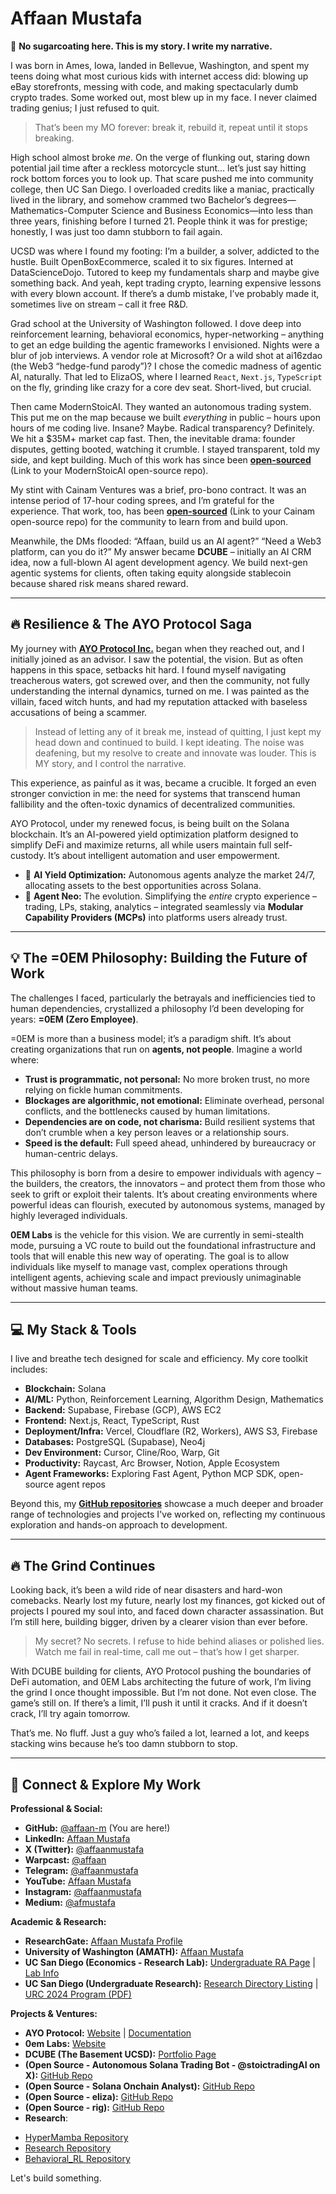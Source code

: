 # Affaan Mustafa

👋 **No sugarcoating here. This is my story. I write my narrative.**

I was born in Ames, Iowa, landed in Bellevue, Washington, and spent my teens doing what most curious kids with internet access did: blowing up eBay storefronts, messing with code, and making spectacularly dumb crypto trades. Some worked out, most blew up in my face. I never claimed trading genius; I just refused to quit.

> That’s been my MO forever: break it, rebuild it, repeat until it stops breaking.

High school almost broke *me*. On the verge of flunking out, staring down potential jail time after a reckless motorcycle stunt… let’s just say hitting rock bottom forces you to look up. That scare pushed me into community college, then UC San Diego. I overloaded credits like a maniac, practically lived in the library, and somehow crammed two Bachelor’s degrees—Mathematics-Computer Science and Business Economics—into less than three years, finishing before I turned 21. People think it was for prestige; honestly, I was just too damn stubborn to fail again.

UCSD was where I found my footing: I’m a builder, a solver, addicted to the hustle. Built OpenBoxEcommerce, scaled it to six figures. Interned at DataScienceDojo. Tutored to keep my fundamentals sharp and maybe give something back. And yeah, kept trading crypto, learning expensive lessons with every blown account. If there’s a dumb mistake, I’ve probably made it, sometimes live on stream – call it free R&D.

Grad school at the University of Washington followed. I dove deep into reinforcement learning, behavioral economics, hyper-networking – anything to get an edge building the agentic frameworks I envisioned. Nights were a blur of job interviews. A vendor role at Microsoft? Or a wild shot at ai16zdao (the Web3 “hedge-fund parody”)? I chose the comedic madness of agentic AI, naturally. That led to ElizaOS, where I learned `React`, `Next.js`, `TypeScript` on the fly, grinding like crazy for a core dev seat. Short-lived, but crucial.

Then came ModernStoicAI. They wanted an autonomous trading system. This put me on the map because we built *everything* in public – hours upon hours of me coding live. Insane? Maybe. Radical transparency? Definitely. We hit a $35M+ market cap fast. Then, the inevitable drama: founder disputes, getting booted, watching it crumble. I stayed transparent, told my side, and kept building. Much of this work has since been **[open-sourced](https://github.com/affaan-m/modernstoicai-work)** (Link to your ModernStoicAI open-source repo).

My stint with Cainam Ventures was a brief, pro-bono contract. It was an intense period of 17-hour coding sprees, and I’m grateful for the experience. That work, too, has been **[open-sourced](https://github.com/affaan-m/cainam-work)** (Link to your Cainam open-source repo) for the community to learn from and build upon.

Meanwhile, the DMs flooded: “Affaan, build us an AI agent?” “Need a Web3 platform, can you do it?” My answer became **DCUBE** – initially an AI CRM idea, now a full-blown AI agent development agency. We build next-gen agentic systems for clients, often taking equity alongside stablecoin because shared risk means shared reward.

---

## 🔥 Resilience & The AYO Protocol Saga

My journey with **[AYO Protocol Inc.](https://ayoprotocol.com)** began when they reached out, and I initially joined as an advisor. I saw the potential, the vision. But as often happens in this space, setbacks hit hard. I found myself navigating treacherous waters, got screwed over, and then the community, not fully understanding the internal dynamics, turned on me. I was painted as the villain, faced witch hunts, and had my reputation attacked with baseless accusations of being a scammer.

> Instead of letting any of it break me, instead of quitting, I just kept my head down and continued to build. I kept ideating. The noise was deafening, but my resolve to create and innovate was louder. This is MY story, and I control the narrative.

This experience, as painful as it was, became a crucible. It forged an even stronger conviction in me: the need for systems that transcend human fallibility and the often-toxic dynamics of decentralized communities.

AYO Protocol, under my renewed focus, is being built on the Solana blockchain. It’s an AI-powered yield optimization platform designed to simplify DeFi and maximize returns, all while users maintain full self-custody. It’s about intelligent automation and user empowerment.

*   🤖 **AI Yield Optimization:** Autonomous agents analyze the market 24/7, allocating assets to the best opportunities across Solana.
*   🧩 **Agent Neo:** The evolution. Simplifying the *entire* crypto experience – trading, LPs, staking, analytics – integrated seamlessly via **Modular Capability Providers (MCPs)** into platforms users already trust.

---

## 💡 The =0EM Philosophy: Building the Future of Work

The challenges I faced, particularly the betrayals and inefficiencies tied to human dependencies, crystallized a philosophy I’d been developing for years: **=0EM (Zero Employee)**.

=0EM is more than a business model; it’s a paradigm shift. It’s about creating organizations that run on **agents, not people**. Imagine a world where:

*   **Trust is programmatic, not personal:** No more broken trust, no more relying on fickle human commitments.
*   **Blockages are algorithmic, not emotional:** Eliminate overhead, personal conflicts, and the bottlenecks caused by human limitations.
*   **Dependencies are on code, not charisma:** Build resilient systems that don’t crumble when a key person leaves or a relationship sours.
*   **Speed is the default:** Full speed ahead, unhindered by bureaucracy or human-centric delays.

This philosophy is born from a desire to empower individuals with agency – the builders, the creators, the innovators – and protect them from those who seek to grift or exploit their talents. It’s about creating environments where powerful ideas can flourish, executed by autonomous systems, managed by highly leveraged individuals.

**0EM Labs** is the vehicle for this vision. We are currently in semi-stealth mode, pursuing a VC route to build out the foundational infrastructure and tools that will enable this new way of operating. The goal is to allow individuals like myself to manage vast, complex operations through intelligent agents, achieving scale and impact previously unimaginable without massive human teams.

---

## 💻 My Stack & Tools

I live and breathe tech designed for scale and efficiency. My core toolkit includes:

*   **Blockchain:** Solana
*   **AI/ML:** Python, Reinforcement Learning, Algorithm Design, Mathematics
*   **Backend:** Supabase, Firebase (GCP), AWS EC2
*   **Frontend:** Next.js, React, TypeScript, Rust
*   **Deployment/Infra:** Vercel, Cloudflare (R2, Workers), AWS S3, Firebase
*   **Databases:** PostgreSQL (Supabase), Neo4j
*   **Dev Environment:** Cursor, Cline/Roo, Warp, Git
*   **Productivity:** Raycast, Arc Browser, Notion, Apple Ecosystem
*   **Agent Frameworks:** Exploring Fast Agent, Python MCP SDK, open-source agent repos

Beyond this, my **[GitHub repositories](https://github.com/affaan-m?tab=repositories)** showcase a much deeper and broader range of technologies and projects I've worked on, reflecting my continuous exploration and hands-on approach to development.

---

## 🔥 The Grind Continues

Looking back, it’s been a wild ride of near disasters and hard-won comebacks. Nearly lost my future, nearly lost my finances, got kicked out of projects I poured my soul into, and faced down character assassination. But I’m still here, building bigger, driven by a clearer vision than ever before.

> My secret? No secrets. I refuse to hide behind aliases or polished lies. Watch me fail in real-time, call me out – that’s how I get sharper.

With DCUBE building for clients, AYO Protocol pushing the boundaries of DeFi automation, and 0EM Labs architecting the future of work, I’m living the grind I once thought impossible. But I’m not done. Not even close. The game’s still on. If there’s a limit, I’ll push it until it cracks. And if it doesn’t crack, I’ll try again tomorrow.

That’s me. No fluff. Just a guy who’s failed a lot, learned a lot, and keeps stacking wins because he’s too damn stubborn to stop.

---

## 🔗 Connect & Explore My Work

**Professional & Social:**
*   **GitHub:** [@affaan-m](https://github.com/affaan-m) (You are here!)
*   **LinkedIn:** [Affaan Mustafa](https://www.linkedin.com/in/affaanmustafa)
*   **X (Twitter):** [@affaanmustafa](https://x.com/affaanmustafa)
*   **Warpcast:** [@affaan](https://warpcast.com/affaan)
*   **Telegram:** [@affaanmustafa](https://t.me/affaanmustafa)
*   **YouTube:** [Affaan Mustafa](https://www.youtube.com/@AffaanMustafa)
*   **Instagram:** [@affaanmustafa](https://www.instagram.com/affaanmustafa)
*   **Medium:** [@afmustafa](https://medium.com/@afmustafa/about)

**Academic & Research:**
*   **ResearchGate:** [Affaan Mustafa Profile](https://www.researchgate.net/profile/Affaan-Mustafa)
*   **University of Washington (AMATH):** [Affaan Mustafa](https://amath.washington.edu/people/affaan-mustafa)
*   **UC San Diego (Economics - Research Lab):** [Undergraduate RA Page](https://economics.ucsd.edu/undergraduate-program/resources/undergraduate-graduate-research-lab/undergradras.html) | [Lab Info](https://economics.ucsd.edu/undergraduate-program/resources/undergraduate-graduate-research-lab/index.html)
*   **UC San Diego (Undergraduate Research):** [Research Directory Listing](https://ugresearch.ucsd.edu/students/research-directory.html) | [URC 2024 Program (PDF)](https://ugresearch.ucsd.edu/_files/urc/URC-2024-Prelim-Program.pdf)

**Projects & Ventures:**
*   **AYO Protocol:** [Website](https://ayoprotocol.com) | [Documentation](https://ayo-protocol.gitbook.io/docs)
*   **0em Labs:** [Website](https://0emlabs.com) 
*   **DCUBE (The Basement UCSD):** [Portfolio Page](https://thebasement.ucsd.edu/portfolio/past/2023-2024/dcube.html)
*   **(Open Source - Autonomous Solana Trading Bot - @stoictradingAI on X):** [GitHub Repo](https://github.com/affaan-m/dprc-autotrader-v1)
*   **(Open Source - Solana Onchain Analyst):** [GitHub Repo](https://github.com/affaan-m/Sol-Onchain-Analyst)
*   **(Open Source - eliza):** [GitHub Repo](https://github.com/elizaOS/eliza)
*   **(Open Source - rig):** [GitHub Repo](https://github.com/0xPlaygrounds/rig)
*   **Research**:  
  - [HyperMamba Repository](https://github.com/affaan-m/HyperMamba)  
  - [Research Repository](https://github.com/affaan-m/research)  
  - [Behavioral_RL Repository](https://github.com/affaan-m/Behavioral_RL)

Let's build something.
